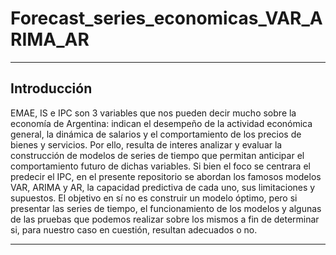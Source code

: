 # Forecast_series_economicas_VAR_ARIMA_AR
---
**Introducción**
---
EMAE, IS e IPC son 3 variables que nos pueden decir mucho sobre la economía de Argentina: indican el desempeño de la actividad económica general, la dinámica de salarios y el comportamiento de los precios de bienes y servicios. Por ello, resulta de interes analizar y evaluar la construcción de modelos de series de tiempo que permitan anticipar el comportamiento futuro de dichas variables. Si bien el foco se centrara el predecir el IPC, en el presente repositorio se abordan los famosos modelos VAR, ARIMA y AR, la capacidad predictiva de cada uno, sus limitaciones y supuestos. El objetivo en sí no es construir un modelo óptimo, pero si presentar las series de tiempo, el funcionamiento de los modelos y algunas de las pruebas que podemos realizar sobre los mismos a fin de determinar si, para nuestro caso en cuestión, resultan adecuados o no.

---
